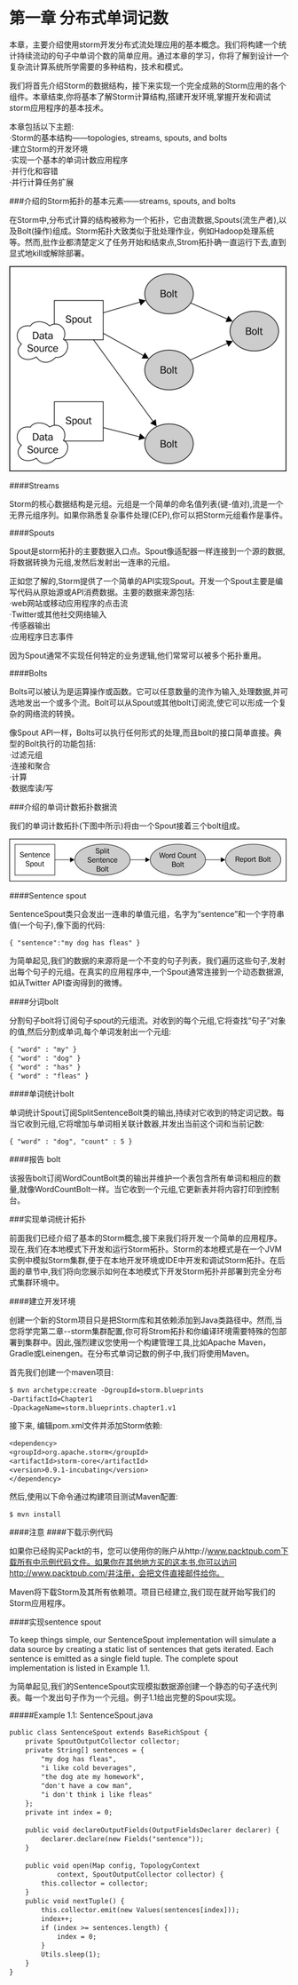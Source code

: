 # 第一章 分布式单词记数
本章，主要介绍使用storm开发分布式流处理应用的基本概念。我们将构建一个统计持续流动的句子中单词个数的简单应用。通过本章的学习，你将了解到设计一个复杂流计算系统所学需要的多种结构，技术和模式。

我们将首先介绍Storm的数据结构，接下来实现一个完全成熟的Storm应用的各个组件。本章结束,你将基本了解Storm计算结构,搭建开发环境,掌握开发和调试storm应用程序的基本技术。

本章包括以下主题:  
·Storm的基本结构——topologies, streams, spouts, and bolts  
·建立Storm的开发环境  
·实现一个基本的单词计数应用程序  
·并行化和容错  
·并行计算任务扩展  

###介绍的Storm拓扑的基本元素——streams, spouts, and bolts

在Storm中,分布式计算的结构被称为一个拓扑，它由流数据,Spouts(流生产者),以及Bolt(操作)组成。Storm拓扑大致类似于批处理作业，例如Hadoop处理系统等。然而,批作业都清楚定义了任务开始和结束点,Strom拓扑确一直运行下去,直到显式地kill或解除部署。

![topology](./pic/1/topology.png)

####Streams

Storm的核心数据结构是元组。元组是一个简单的命名值列表(键-值对),流是一个无界元组序列。如果你熟悉复杂事件处理(CEP),你可以把Storm元组看作是事件。

####Spouts

Spout是storm拓扑的主要数据入口点。Spout像适配器一样连接到一个源的数据,将数据转换为元组,发然后发射出一连串的元组。

正如您了解的,Storm提供了一个简单的API实现Spout。开发一个Spout主要是编写代码从原始源或API消费数据。主要的数据来源包括:  
·web网站或移动应用程序的点击流    
·Twitter或其他社交网络输入  
·传感器输出  
·应用程序日志事件  

因为Spout通常不实现任何特定的业务逻辑,他们常常可以被多个拓扑重用。

####Bolts


Bolts可以被认为是运算操作或函数。它可以任意数量的流作为输入,处理数据,并可选地发出一个或多个流。Bolt可以从Spout或其他bolt订阅流,使它可以形成一个复杂的网络流的转换。

像Spout API一样，Bolts可以执行任何形式的处理,而且bolt的接口简单直接。典型的Bolt执行的功能包括:  
·过滤元组  
·连接和聚合  
·计算  
·数据库读/写  


###介绍的单词计数拓扑数据流

我们的单词计数拓扑(下图中所示)将由一个Spout接着三个bolt组成。
 
![word_count](./pic/1/word_count.jpg)


####Sentence spout


SentenceSpout类只会发出一连串的单值元组，名字为“sentence”和一个字符串值(一个句子),像下面的代码:

    { "sentence":"my dog has fleas" }


为简单起见,我们的数据的来源将是一个不变的句子列表，我们遍历这些句子,发射出每个句子的元组。在真实的应用程序中,一个Spout通常连接到一个动态数据源,如从Twitter API查询得到的微博。

####分词bolt

分割句子bolt将订阅句子spout的元组流。对收到的每个元组,它将查找“句子”对象的值,然后分割成单词,每个单词发射出一个元组:

    { "word" : "my" }
    { "word" : "dog" }
    { "word" : "has" }
    { "word" : "fleas" }

####单词统计bolt


单词统计Spout订阅SplitSentenceBolt类的输出,持续对它收到的特定词记数。每当它收到元组,它将增加与单词相关联计数器,并发出当前这个词和当前记数:

    { "word" : "dog", "count" : 5 }

####报告 bolt

该报告bolt订阅WordCountBolt类的输出并维护一个表包含所有单词和相应的数量,就像WordCountBolt一样。当它收到一个元组,它更新表并将内容打印到控制台。

###实现单词统计拓扑


前面我们已经介绍了基本的Storm概念,接下来我们将开发一个简单的应用程序。现在,我们在本地模式下开发和运行Storm拓扑。Storm的本地模式是在一个JVM实例中模拟Storm集群,便于在本地开发环境或IDE中开发和调试Storm拓扑。在后面的章节中,我们将向您展示如何在本地模式下开发Storm拓扑并部署到完全分布式集群环境中。

####建立开发环境


创建一个新的Storm项目只是把Storm库和其依赖添加到Java类路径中。然而,当您将学完第二章--storm集群配置,你可将Strom拓扑和你编译环境需要特殊的包部署到集群中。因此,强烈建议您使用一个构建管理工具,比如Apache Maven，Gradle或Leinengen。在分布式单词记数的例子中,我们将使用Maven。

首先我们创建一个maven项目:

    $ mvn archetype:create -DgroupId=storm.blueprints
    -DartifactId=Chapter1
    -DpackageName=storm.blueprints.chapter1.v1

接下来, 编辑pom.xml文件并添加Storm依赖:

    <dependency>
    <groupId>org.apache.storm</groupId>
    <artifactId>storm-core</artifactId>
    <version>0.9.1-incubating</version>
    </dependency>


然后,使用以下命令通过构建项目测试Maven配置:

    $ mvn install

####注意
####下载示例代码

如果你已经购买Packt的书，您可以使用你的账户从http://www.packtpub.com下载所有中示例代码文件。如果你在其他地方买的这本书,你可以访问http://www.packtpub.com/并注册，会把文件直接邮件给你。

Maven将下载Storm及其所有依赖项。项目已经建立,我们现在就开始写我们的Storm应用程序。

####实现sentence spout

To keep things simple, our SentenceSpout implementation will simulate a
data source by creating a static list of sentences that gets iterated. Each
sentence is emitted as a single field tuple. The complete spout implementation
is listed in Example 1.1.

为简单起见,我们的SentenceSpout实现模拟数据源创建一个静态的句子迭代列表。每一个发出句子作为一个元组。例子1.1给出完整的Spout实现。

#####Example 1.1: SentenceSpout.java


    public class SentenceSpout extends BaseRichSpout {
        private SpoutOutputCollector collector;
        private String[] sentences = {
            "my dog has fleas",
            "i like cold beverages",
            "the dog ate my homework",
            "don't have a cow man",
            "i don't think i like fleas"
        };
	    private int index = 0;
	
	    public void declareOutputFields(OutputFieldsDeclarer declarer) {
	        declarer.declare(new Fields("sentence"));
	    }
	
	    public void open(Map config, TopologyContext
	            context, SpoutOutputCollector collector) {
	        this.collector = collector;
	    }
	    public void nextTuple() {
	        this.collector.emit(new Values(sentences[index]));
	        index++;
	        if (index >= sentences.length) {
	            index = 0;
	        }
	        Utils.sleep(1);
	    }
    }